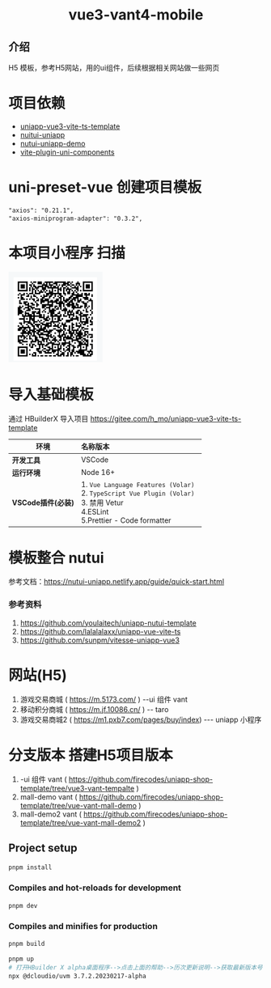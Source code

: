 <h1 align="center">vue3-vant4-mobile</h1>

## 介绍
 H5 模板，参考H5网站，用的ui组件，后续根据相关网站做一些网页
# 项目依赖

-   [uniapp-vue3-vite-ts-template](https://gitee.com/h_mo/uniapp-vue3-vite-ts-template)
-   [nuitui-uniapp](https://github.com/nutui-uniapp/nutui-uniapp)
-   [nutui-uniapp-demo](https://github.com/nutui-uniapp/nutui-uniapp-demo)
-   [vite-plugin-uni-components](ttps://github.com/uni-helper/vite-plugin-uni-components)

#  uni-preset-vue 创建项目模板

    "axios": "0.21.1",
    "axios-miniprogram-adapter": "0.3.2",
    
# 本项目小程序 扫描
 <img src="./static/wxapp.png" >


# 导入基础模板

通过 HBuilderX 导入项目 https://gitee.com/h_mo/uniapp-vue3-vite-ts-template

| 环境                 | 名称版本                                                     |
| -------------------- | :----------------------------------------------------------- |
| **开发工具**         | VSCode                                                       |
| **运行环境**         | Node 16+                                                     |
| **VSCode插件(必装)** | 1. `Vue Language Features (Volar) ` <br/>2. `TypeScript Vue Plugin (Volar) `  <br/>3. 禁用 Vetur <br/>4.ESLint <br/>5.Prettier  - Code formatter |

# 模板整合 nutui

参考文档：https://nutui-uniapp.netlify.app/guide/quick-start.html

### 参考资料
1. https://github.com/youlaitech/uniapp-nutui-template
2. https://github.com/lalalalaxx/uniapp-vue-vite-ts
3. https://github.com/sunpm/vitesse-uniapp-vue3

# 网站(H5)
1. 游戏交易商城 ( https://m.5173.com/ )  --ui 组件 vant
2. 移动积分商城 ( https://m.jf.10086.cn/ )  -- taro
3. 游戏交易商城2 ( https://m1.pxb7.com/pages/buy/index) --- uniapp 小程序

# 分支版本 搭建H5项目版本
1. -ui 组件 vant ( https://github.com/firecodes/uniapp-shop-template/tree/vue3-vant-tempalte )
1. mall-demo vant ( https://github.com/firecodes/uniapp-shop-template/tree/vue-vant-mall-demo )
1. mall-demo2 vant ( https://github.com/firecodes/uniapp-shop-template/tree/vue-vant-mall-demo2 )



## Project setup
```
pnpm install
```

### Compiles and hot-reloads for development
```
pnpm dev
```

### Compiles and minifies for production
```
pnpm build
```




```bash
pnpm up
# 打开HBuilder X alpha桌面程序-->点击上面的帮助-->历次更新说明-->获取最新版本号（如：3.7.2.20230217-alpha）
npx @dcloudio/uvm 3.7.2.20230217-alpha
```















